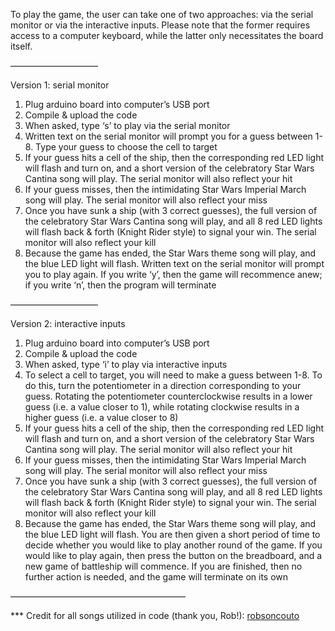 To play the game, the user can take one of two approaches: via the serial monitor or via the interactive inputs. Please note that the former requires access to a computer keyboard, while the latter only necessitates the board itself.


——————————

Version 1: serial monitor
1. Plug arduino board into computer’s USB port
2. Compile & upload the code
3. When asked, type ‘s’ to play via the serial monitor
4. Written text on the serial monitor will prompt you for a guess between 1-8. Type your guess to choose the cell to target
5. If your guess hits a cell of the ship, then the corresponding red LED light will flash and turn on, and a short version of the celebratory Star Wars Cantina song will play. The serial monitor will also reflect your hit
6. If your guess misses, then the intimidating Star Wars Imperial March song will play. The serial monitor will also reflect your miss
7. Once you have sunk a ship (with 3 correct guesses), the full version of the celebratory Star Wars Cantina song will play, and all 8 red LED lights will flash back & forth (Knight Rider style) to signal your win. The serial monitor will also reflect your kill
8. Because the game has ended, the Star Wars theme song will play, and the blue LED light will flash. Written text on the serial monitor will prompt you to play again. If you write ‘y’, then the game will recommence anew; if you write ‘n’, then the program will terminate
 

——————————
 
Version 2: interactive inputs
1. Plug arduino board into computer’s USB port
2. Compile & upload the code
3. When asked, type ‘i’ to play via interactive inputs
4. To select a cell to target, you will need to make a guess between 1-8. To do this, turn the potentiometer in a direction corresponding to your guess. Rotating the potentiometer counterclockwise results in a lower guess (i.e. a value closer to 1), while rotating clockwise results in a higher guess (i.e. a value closer to 8)
5. If your guess hits a cell of the ship, then the corresponding red LED light will flash and turn on, and a short version of the celebratory Star Wars Cantina song will play. The serial monitor will also reflect your hit
6. If your guess misses, then the intimidating Star Wars Imperial March song will play. The serial monitor will also reflect your miss
7. Once you have sunk a ship (with 3 correct guesses), the full version of the celebratory Star Wars Cantina song will play, and all 8 red LED lights will flash back & forth (Knight Rider style) to signal your win. The serial monitor will also reflect your kill
8. Because the game has ended, the Star Wars theme song will play, and the blue LED light will flash. You are then given a short period of time to decide whether you would like to play another round of the game. If you would like to play again, then press the button on the breadboard, and a new game of battleship will commence. If you are finished, then no further action is needed, and the game will terminate on its own



————————————————————

*** Credit for all songs utilized in code (thank you, Rob!): [robsoncouto](https://github.com/robsoncouto/arduino-songs)
